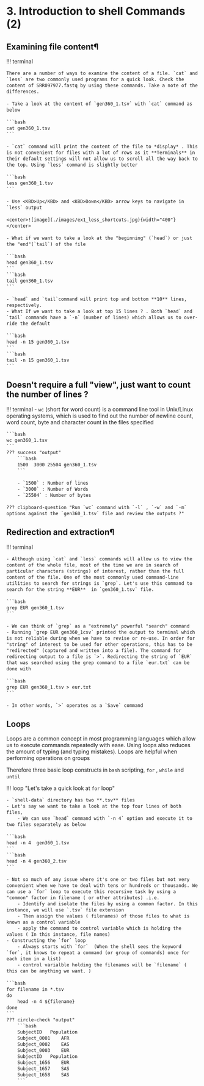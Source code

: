 # 3. Introduction to shell Commands (2)

## Examining file content¶


!!! terminal 

    There are a number of ways to examine the content of a file. `cat` and `less` are two commonly used programs for a quick look. Check the content of SRR097977.fastq by using these commands. Take a note of the differences.

    - Take a look at the content of `gen360_1.tsv` with `cat` command as below
    
    ```bash
    cat gen360_1.tsv
    ```

    - `cat` command will print the content of the file to *display* . This is not convenient for files with a lot of rows as it **Terminals** in their default settings will not allow us to scroll all the way back to the top. Using `less` command is slightly better

    ```bash
    less gen360_1.tsv
    ```

    - Use <KBD>Up</KBD> and <KBD>Down</KBD> arrow keys to navigate in `less` output

    <center>![image](./images/ex1_less_shortcuts.jpg){width="400"}</center>

    - What if we want to take a look at the "beginning" (`head`) or just the "end"(`tail`) of the file

    ```bash
    head gen360_1.tsv
    ```
    ```bash
    tail gen360_1.tsv
    ```
    
    - `head` and `tail`command will print top and bottom **10** lines, respectively. 
    - What If we want to take a look at top 15 lines ? . Both `head` and `tail` commands have a `-n` (number of lines) which allows us to over-ride the default

    ```bash
    head -n 15 gen360_1.tsv
    ```
    ```bash
    tail -n 15 gen360_1.tsv
    ```
## Doesn't require a full "view", just want to count the number of lines ?

!!! terminal 
    - `wc` (short for word count) is a command line tool in Unix/Linux operating systems, which is used to find out the number of newline count, word count, byte and character count in the files specified

    ```bash
    wc gen360_1.tsv
    ```
    ??? success "output"
        ```bash
        1500  3000 25504 gen360_1.tsv
        ```

        - `1500` : Number of lines 
        - `3000` : Number of Words
        - `25504` : Number of bytes

    ??? clipboard-question "Run `wc` command with `-l` , `-w` and `-m`  options against the `gen360_1.tsv` file and review the outputs ?"

## Redirection and extraction¶

!!! terminal 

    - Although using `cat` and `less` commands will allow us to view the content of the whole file, most of the time we are in search of particular characters (strings) of interest, rather than the full content of the file. One of the most commonly used command-line utilities to search for strings is `grep`. Let's use this command to search for the string **EUR**  in `gen360_1.tsv` file.
    
    ```bash
    grep EUR gen360_1.tsv
    ```
    
    - We can think of `grep` as a "extremely" powerful "search" command
    - Running `grep EUR gen360_1csv` printed the output to terminal which is not reliable during when we have to revise or re-use. In order for "string" of interest to be used for other operations, this has to be "redirected" (captured and written into a file). The command for redirecting output to a file is `>`. Redirecting the string of `EUR` that was searched using the grep command to a file `eur.txt` can be done with

    ```bash
    grep EUR gen360_1.tsv > eur.txt
    ```

    - In other words, `>` operates as a `Save` command

## Loops

Loops are a common concept in most programming languages which allow us to execute commands repeatedly with ease. Using loops also reduces the amount of typing (and typing mistakes). Loops are helpful when performing operations on groups 

Therefore three basic loop constructs in `bash` scripting, `for` , `while` and `until`


!!! loop "Let's take a quick look at `for` loop"

    - `shell-data` directory has two **.tsv** files
    - Let's say we want to take a look at the top four lines of both files, 
        - We can use `head` command with `-n 4` option and execute it to two files separately as below

    ```bash
    head -n 4  gen360_1.tsv
    ```
    ```bash
    head -n 4 gen360_2.tsv
    ```

    - Not so much of any issue where it's one or two files but not very convenient when we have to deal with tens or hundreds or thousands. We can use a `for` loop to execute this recursive task by using a "common" factor in filename ( or other attributes) .i.e. 
        - Identify and isolate the files by using a common factor. In this instance, we will use `.tsv` file extension
        - Then assign the values ( filenames) of those files to what is known as a control variable 
        - apply the command to control variable which is holding the values ( In this instance, file names)
    - Constructing the `for` loop
        - Always starts with `for`  (When the shell sees the keyword `for`, it knows to repeat a command (or group of commands) once for each item in a list)
        - control varialble holding the filenames will be `filename` ( this can be anything we want. )

    ```bash
    for filename in *.tsv
    do
        head -n 4 ${filename}
    done
    ```
    ??? circle-check "output"
        ```bash
        SubjectID	Population
        Subject_0001	AFR
        Subject_0002	EAS
        Subject_0003	EUR
        SubjectID	Population
        Subject_1656	EUR
        Subject_1657	SAS
        Subject_1658	SAS
        ```

